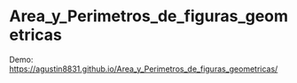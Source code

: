 # Area_y_Perimetros_de_figuras_geometricas

Demo: https://agustin8831.github.io/Area_y_Perimetros_de_figuras_geometricas/
